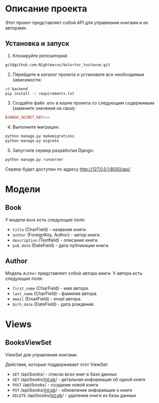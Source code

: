 # Описание проекта

Этот проект представляет собой API для управления книгами и их авторами.

## Установка и запуск
1. Клонируйте репозиторий:
```bash
git@github.com:N1ghtmarus/kolortur_testovoe.git
```

2. Перейдите в каталог проекта и установите все необходимые зависимости:
```bash
cd backend
pip install -r requirements.txt
```
3. Создайте файл .env в корне проекта со следующим содержимым (замените значения на свои):
```makefile
DJANGO_SECRET_KEY=<>
```
4.  Выполните миграции:

```bash
python manage.py makemigrations
python manage.py migrate
```
5. Запустите сервер разработки Django:

```bash
python manage.py runserver
```
Сервер будет доступен по адресу http://127.0.0.1:8000/api/

# Модели
## Book

У модели `Book` есть следующие поля:

- `title` (CharField) - название книги.
- `author` (ForeignKey, Author) - автор книги.
- `description` (Textfield) - описание книги.
- `pub_date` (DateField) - дата публикации книги.

## Author

Модель `Author` представляет собой автора книги. У автора есть следующие поля:

- `first_name` (CharField) - имя автора.
- `last_name` (CharField) - фамилия автора.
- `email` (EmailField) - email автора.
- `birh_date` (DateField) - дата рождения.

# Views
## BooksViewSet

ViewSet для управления книгами.

Действия, которые поддерживает этот ViewSet:

- `GET` /api/books/ - список всех книг в базе данных
- `GET` /api/books/<int:pk>/ - детальная информация об одной книге
- `POST` /api/books/ - создание новой книги
- `PUT` /api/books/<int:pk>/ - обновление информации о книге
- `DELETE` /api/books/<int:pk>/ - удаление книги из базы данных